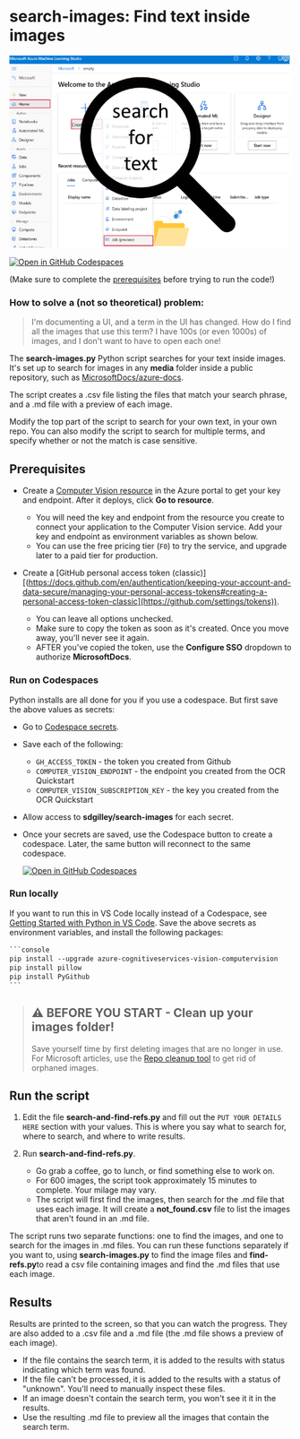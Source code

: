 # search-images: Find text inside images

![search-images](media/search-for-text.png)

[![Open in GitHub Codespaces](https://github.com/codespaces/badge.svg)](https://codespaces.new/sdgilley/search-images?quickstart=1)

(Make sure to complete the [prerequisites](#prerequisites) before trying to run the code!)

### How to solve a (not so theoretical) problem:

> I'm documenting a UI, and a term in the UI has changed.  How do I find all the images that use this term?  I have 100s (or even 1000s) of images, and I don't want to have to open each one!

The **search-images.py** Python script searches for your text inside images. It's set up to search for images in any **media** folder inside a public repository, such as [MicrosoftDocs/azure-docs](https://github.com/MicrosoftDocs/azure-docs).  

The script creates a .csv file listing the files that match your search phrase, and a .md file with a preview of each image.

Modify the top part of the script to search for your own text, in your own repo.  You can also modify the script to search for multiple terms, and specify whether or not the match is case sensitive.


## Prerequisites

* Create a [Computer Vision resource](https://portal.azure.com/#create/Microsoft.CognitiveServicesComputerVision) in the Azure portal to get your key and endpoint. After it deploys, click **Go to resource**.

    * You will need the key and endpoint from the resource you create to connect your application to the Computer Vision service. Add your key and endpoint as environment variables as shown below.
    * You can use the free pricing tier (`F0`) to try the service, and upgrade later to a paid tier for production.

* Create a [GitHub personal access token (classic)][(https://docs.github.com/en/authentication/keeping-your-account-and-data-secure/managing-your-personal-access-tokens#creating-a-personal-access-token-classic](https://github.com/settings/tokens)).

    * You can leave all options unchecked.
    * Make sure to copy the token as soon as it's created.  Once you move away, you'll never see it again.
    * AFTER you've copied the token, use the **Configure SSO** dropdown to authorize **MicrosoftDocs**.

### Run on Codespaces

Python installs are all done for you if you use a codespace.  But first save the above values as secrets:
* Go to [Codespace secrets](https://github.com/settings/codespaces).
* Save each of the following:  
    * `GH_ACCESS_TOKEN` - the token you created from Github
    * `COMPUTER_VISION_ENDPOINT` - the endpoint you created from the OCR Quickstart
    * `COMPUTER_VISION_SUBSCRIPTION_KEY` - the key you created from the OCR Quickstart
 * Allow access to **sdgilley/search-images** for each secret.
 * Once your secrets are saved, use the Codespace button to create a codespace.  Later, the same button will reconnect to the same codespace.

    [![Open in GitHub Codespaces](https://github.com/codespaces/badge.svg)](https://codespaces.new/sdgilley/search-images?quickstart=1)

### Run locally

If you want to run this in VS Code locally instead of a Codespace, see [Getting Started with Python in VS Code](https://code.visualstudio.com/docs/python/python-tutorial).  Save the above secrets as environment variables, and install the following packages:

    ```console
    pip install --upgrade azure-cognitiveservices-vision-computervision
    pip install pillow
    pip install PyGithub  
    ```

> ## ⚠️ BEFORE YOU START - Clean up your images folder!
>
> Save yourself time by first deleting images that are no longer in use.  For Microsoft articles, use the [Repo cleanup tool](https://review.learn.microsoft.com/help/contribute/clean-repo-tool?branch=main) to get rid of orphaned images.

## Run the script

1. Edit the file **search-and-find-refs.py** and fill out the `PUT YOUR DETAILS HERE` section with your values.  This is where you say what to search for, where to search, and where to write results.

1. Run **search-and-find-refs.py**.
    * Go grab a coffee, go to lunch, or find something else to work on.  
    * For 600 images, the script took approximately 15 minutes to complete. Your milage may vary.
    * The script will first find the images, then search for the .md file that uses each image.  It will create a **not_found.csv** file to list the images that aren't found in an .md file.

The script runs two separate functions: one to find the images, and one to search for the images in .md files.  You can run these functions separately if you want to, using **search-images.py** to find the image files and **find-refs.py**to read a csv file containing images and find the .md files that use each image.  

## Results

Results are printed to the screen, so that you can watch the progress.  They are also added to a .csv file and a .md file (the .md file shows a preview of each image).

* If the file contains the search term, it is added to the results with status indicating which term was found.
* If the file can't be processed, it is added to the results with a status of "unknown".  You'll need to manually inspect these files.
* If an image doesn't contain the search term, you won't see it it in the results.
* Use the resulting .md file to preview all the images that contain the search term.